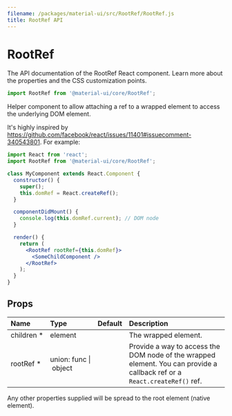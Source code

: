 ```yaml
---
filename: /packages/material-ui/src/RootRef/RootRef.js
title: RootRef API
---
```


<!--- This documentation is automatically generated, do not try to edit it. -->

# RootRef

<p class="description">The API documentation of the RootRef React component. Learn more about the properties and the CSS customization points.</p>

```js
import RootRef from '@material-ui/core/RootRef';
```

Helper component to allow attaching a ref to a
wrapped element to access the underlying DOM element.

It's highly inspired by https://github.com/facebook/react/issues/11401#issuecomment-340543801.
For example:
```jsx
import React from 'react';
import RootRef from '@material-ui/core/RootRef';

class MyComponent extends React.Component {
  constructor() {
    super();
    this.domRef = React.createRef();
  }

  componentDidMount() {
    console.log(this.domRef.current); // DOM node
  }

  render() {
    return (
      <RootRef rootRef={this.domRef}>
        <SomeChildComponent />
      </RootRef>
    );
  }
}
```

## Props

| Name | Type | Default | Description |
|:-----|:-----|:--------|:------------|
| <span class="prop-name required">children *</span> | <span class="prop-type">element</span> |   | The wrapped element. |
| <span class="prop-name required">rootRef *</span> | <span class="prop-type">union:&nbsp;func&nbsp;&#124;<br>&nbsp;object<br></span> |   | Provide a way to access the DOM node of the wrapped element. You can provide a callback ref or a `React.createRef()` ref. |

Any other properties supplied will be spread to the root element (native element).

